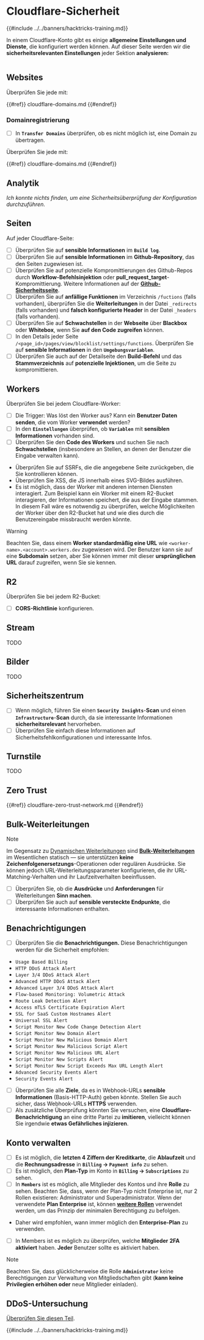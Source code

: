 # Cloudflare-Sicherheit

{{#include ../../banners/hacktricks-training.md}}

In einem Cloudflare-Konto gibt es einige **allgemeine Einstellungen und Dienste**, die konfiguriert werden können. Auf dieser Seite werden wir die **sicherheitsrelevanten Einstellungen** jeder Sektion **analysieren:**

<figure><img src="../../images/image (117).png" alt=""><figcaption></figcaption></figure>

## Websites

Überprüfen Sie jede mit:

{{#ref}}
cloudflare-domains.md
{{#endref}}

### Domainregistrierung

- [ ] In **`Transfer Domains`** überprüfen, ob es nicht möglich ist, eine Domain zu übertragen.

Überprüfen Sie jede mit:

{{#ref}}
cloudflare-domains.md
{{#endref}}

## Analytik

_Ich konnte nichts finden, um eine Sicherheitsüberprüfung der Konfiguration durchzuführen._

## Seiten

Auf jeder Cloudflare-Seite:

- [ ] Überprüfen Sie auf **sensible Informationen** im **`Build log`**.
- [ ] Überprüfen Sie auf **sensible Informationen** im **Github-Repository**, das den Seiten zugewiesen ist.
- [ ] Überprüfen Sie auf potenzielle Kompromittierungen des Github-Repos durch **Workflow-Befehlsinjektion** oder **pull_request_target**-Kompromittierung. Weitere Informationen auf der [**Github-Sicherheitsseite**](../github-security/).
- [ ] Überprüfen Sie auf **anfällige Funktionen** im Verzeichnis `/fuctions` (falls vorhanden), überprüfen Sie die **Weiterleitungen** in der Datei `_redirects` (falls vorhanden) und **falsch konfigurierte Header** in der Datei `_headers` (falls vorhanden).
- [ ] Überprüfen Sie auf **Schwachstellen** in der **Webseite** über **Blackbox** oder **Whitebox**, wenn Sie **auf den Code zugreifen** können.
- [ ] In den Details jeder Seite `/<page_id>/pages/view/blocklist/settings/functions`. Überprüfen Sie auf **sensible Informationen** in den **`Umgebungsvariablen`**.
- [ ] Überprüfen Sie auch auf der Detailseite den **Build-Befehl** und das **Stammverzeichnis** auf **potenzielle Injektionen**, um die Seite zu kompromittieren.

## **Workers**

Überprüfen Sie bei jedem Cloudflare-Worker:

- [ ] Die Trigger: Was löst den Worker aus? Kann ein **Benutzer Daten senden**, die vom Worker **verwendet** werden?
- [ ] In den **`Einstellungen`** überprüfen, ob **`Variablen`** mit **sensiblen Informationen** vorhanden sind.
- [ ] Überprüfen Sie den **Code des Workers** und suchen Sie nach **Schwachstellen** (insbesondere an Stellen, an denen der Benutzer die Eingabe verwalten kann).
- Überprüfen Sie auf SSRFs, die die angegebene Seite zurückgeben, die Sie kontrollieren können.
- Überprüfen Sie XSS, die JS innerhalb eines SVG-Bildes ausführen.
- Es ist möglich, dass der Worker mit anderen internen Diensten interagiert. Zum Beispiel kann ein Worker mit einem R2-Bucket interagieren, der Informationen speichert, die aus der Eingabe stammen. In diesem Fall wäre es notwendig zu überprüfen, welche Möglichkeiten der Worker über den R2-Bucket hat und wie dies durch die Benutzereingabe missbraucht werden könnte.

> [!WARNING]
> Beachten Sie, dass einem **Worker standardmäßig eine URL** wie `<worker-name>.<account>.workers.dev` zugewiesen wird. Der Benutzer kann sie auf eine **Subdomain** setzen, aber Sie können immer mit dieser **ursprünglichen URL** darauf zugreifen, wenn Sie sie kennen.

## R2

Überprüfen Sie bei jedem R2-Bucket:

- [ ] **CORS-Richtlinie** konfigurieren.

## Stream

TODO

## Bilder

TODO

## Sicherheitszentrum

- [ ] Wenn möglich, führen Sie einen **`Security Insights`**-**Scan** und einen **`Infrastructure`**-**Scan** durch, da sie interessante Informationen **sicherheitsrelevant** hervorheben.
- [ ] Überprüfen Sie einfach diese Informationen auf Sicherheitsfehlkonfigurationen und interessante Infos.

## Turnstile

TODO

## **Zero Trust**

{{#ref}}
cloudflare-zero-trust-network.md
{{#endref}}

## Bulk-Weiterleitungen

> [!NOTE]
> Im Gegensatz zu [Dynamischen Weiterleitungen](https://developers.cloudflare.com/rules/url-forwarding/dynamic-redirects/) sind [**Bulk-Weiterleitungen**](https://developers.cloudflare.com/rules/url-forwarding/bulk-redirects/) im Wesentlichen statisch — sie unterstützen **keine Zeichenfolgenersetzungs**-Operationen oder regulären Ausdrücke. Sie können jedoch URL-Weiterleitungsparameter konfigurieren, die ihr URL-Matching-Verhalten und ihr Laufzeitverhalten beeinflussen.

- [ ] Überprüfen Sie, ob die **Ausdrücke** und **Anforderungen** für Weiterleitungen **Sinn machen**.
- [ ] Überprüfen Sie auch auf **sensible versteckte Endpunkte**, die interessante Informationen enthalten.

## Benachrichtigungen

- [ ] Überprüfen Sie die **Benachrichtigungen.** Diese Benachrichtigungen werden für die Sicherheit empfohlen:
- `Usage Based Billing`
- `HTTP DDoS Attack Alert`
- `Layer 3/4 DDoS Attack Alert`
- `Advanced HTTP DDoS Attack Alert`
- `Advanced Layer 3/4 DDoS Attack Alert`
- `Flow-based Monitoring: Volumetric Attack`
- `Route Leak Detection Alert`
- `Access mTLS Certificate Expiration Alert`
- `SSL for SaaS Custom Hostnames Alert`
- `Universal SSL Alert`
- `Script Monitor New Code Change Detection Alert`
- `Script Monitor New Domain Alert`
- `Script Monitor New Malicious Domain Alert`
- `Script Monitor New Malicious Script Alert`
- `Script Monitor New Malicious URL Alert`
- `Script Monitor New Scripts Alert`
- `Script Monitor New Script Exceeds Max URL Length Alert`
- `Advanced Security Events Alert`
- `Security Events Alert`
- [ ] Überprüfen Sie alle **Ziele**, da es in Webhook-URLs **sensible Informationen** (Basis-HTTP-Auth) geben könnte. Stellen Sie auch sicher, dass Webhook-URLs **HTTPS** verwenden.
- [ ] Als zusätzliche Überprüfung könnten Sie versuchen, eine **Cloudflare-Benachrichtigung** an eine dritte Partei zu **imitieren**, vielleicht können Sie irgendwie **etwas Gefährliches injizieren**.

## Konto verwalten

- [ ] Es ist möglich, die **letzten 4 Ziffern der Kreditkarte**, die **Ablaufzeit** und die **Rechnungsadresse** in **`Billing` -> `Payment info`** zu sehen.
- [ ] Es ist möglich, den **Plan-Typ** im Konto in **`Billing` -> `Subscriptions`** zu sehen.
- [ ] In **`Members`** ist es möglich, alle Mitglieder des Kontos und ihre **Rolle** zu sehen. Beachten Sie, dass, wenn der Plan-Typ nicht Enterprise ist, nur 2 Rollen existieren: Administrator und Superadministrator. Wenn der verwendete **Plan Enterprise** ist, können [**weitere Rollen**](https://developers.cloudflare.com/fundamentals/account-and-billing/account-setup/account-roles/) verwendet werden, um das Prinzip der minimalen Berechtigung zu befolgen.
- Daher wird empfohlen, wann immer möglich den **Enterprise-Plan** zu verwenden.
- [ ] In Members ist es möglich zu überprüfen, welche **Mitglieder** **2FA aktiviert** haben. **Jeder** Benutzer sollte es aktiviert haben.

> [!NOTE]
> Beachten Sie, dass glücklicherweise die Rolle **`Administrator`** keine Berechtigungen zur Verwaltung von Mitgliedschaften gibt (**kann keine Privilegien erhöhen oder** neue Mitglieder einladen).

## DDoS-Untersuchung

[Überprüfen Sie diesen Teil](cloudflare-domains.md#cloudflare-ddos-protection).

{{#include ../../banners/hacktricks-training.md}}
